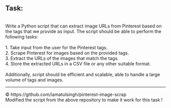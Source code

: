 ## Task:
<br>
Write a Python script that can extract image URLs from Pinterest based on the tags that we provide as input. The script should be able to perform the following tasks:
<br><br>
1. Take input from the user for the Pinterest tags.<br>
2. Scrape Pinterest for images based on the provided tags.<br>
3. Extract the URLs of the images that match the tags.<br>
4. Store the extracted URLs in a CSV file or any other suitable format.
<br><br>
Additionally, script should be efficient and scalable, able to handle a large volume of tags and images. 

<hr>
&copy; https://github.com/iamatulsingh/pinterest-image-scrap
<br>Modified the script from the above repository to make it work for this task !
